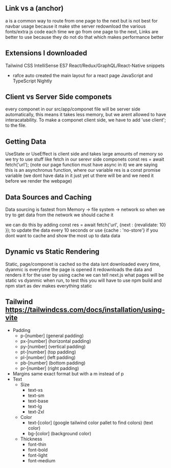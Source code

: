 ## Link vs a (anchor)
a is a common way to route from one page to the next but is not best for navbar usage because it make sthe server redownload the various
fonts/extra js code each time we go from one page to the next, Links are better to use because they do not do that which makes performance better


## Extensions I downloaded
Tailwind CSS IntelliSense
ES7 React/Redux/GraphQL/React-Native snippets
* rafce auto created the main layout for a react page
JavaScript and TypeScript Nightly


## Client vs Server Side componets
every componet in our src/app/componet file will be server side automatically, this means it takes less memory, but we arent allowed to have interacatability. 
To make a componet client side, we have to add 'use client'; to the file.


## Getting Data 
UseState or UseEffect is client side and takes large amounts of memory so we try to use stuff like fetch in our serevr side componets 
const res = await fetch('url'); (note our page function must have async in it)
we are saying this is an asynchronus function, where our variable res is a const promise variable (we dont have data in it just yet ut there will be and we need it before we render the webpage)


## Data Sources and Caching
Data sourcing is fastest from Memory -> file system -> network so when we try to get data from the network we should cache it

we can do this by adding const res = await fetch('url', {next : {revalidate: 10} }); to update the data every 10 seconds 
or use {cache : 'no-store'} if you dont want to cache and show the most up to data data 

## Dynamic vs Static Rendering 
Static, page/componet is cached so the data isnt downloaded every time, dyanmic is everytime the page is opened it redownloads the data and renders it for the user by using cache we can tell next.js what pages will be static vs dyanmic when run, to test this you will have to use npm build and npm start as dev makes everything static

## Tailwind  https://tailwindcss.com/docs/installation/using-vite
+ Padding 
    - p-[number] (general padding)
    - px-[number] (horizontal padding)
    - py-[number] (vertical padding)
    - pt-[number] (top padding)
    - pl-[number] (left padding)
    - pb-[number] (bottom padding)
    - pr-[number] (right padding)
+ Margins same exact format but with a m instead of p
+ Text
    - Size
        * text-xs
        * text-sm
        * text-base
        * text-lg
        * text-2xl
    - Color
        * text-[color] (google tailwind color pallet to find colors) (text color)
        * bg-[color] (background color)
    - Thickness
        * font-thin
        * font-bold
        * font-light
        * font-medium